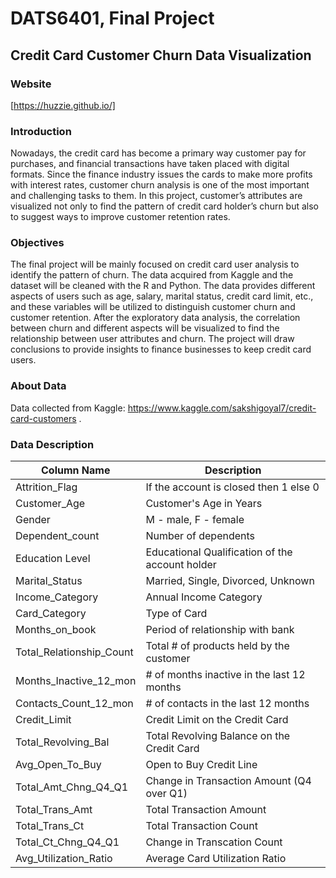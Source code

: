 # DATS6401, Final Project

## Credit Card Customer Churn Data Visualization

### Website
[https://huzzie.github.io/]

### Introduction
Nowadays, the credit card has become a primary way customer pay for purchases, and financial transactions have taken placed with digital formats. Since the finance industry issues the cards to make more profits with interest rates, customer churn analysis is one of the most important and challenging tasks to them. In this project, customer’s attributes are visualized not only to find the pattern of credit card holder’s churn but also to suggest ways to improve customer retention rates.

### Objectives
The final project will be mainly focused on credit card user analysis to identify the pattern of churn. The data acquired from Kaggle and the dataset will be cleaned with the R and Python. The data provides different aspects of users such as age, salary, marital status, credit card limit, etc., and these variables will be utilized to distinguish customer churn and customer retention. After the exploratory data analysis, the correlation between churn and different aspects will be visualized to find the relationship between user attributes and churn. The project will draw conclusions to provide insights to finance businesses to keep credit card users.

### About Data

Data collected from Kaggle: https://www.kaggle.com/sakshigoyal7/credit-card-customers .


### Data Description

Column Name | Description
--- | --- 
Attrition_Flag | If the account is closed then 1 else 0
Customer_Age | Customer's Age in Years
Gender | M - male, F - female
Dependent_count | Number of dependents
Education Level | Educational Qualification of the account holder
Marital_Status | Married, Single, Divorced, Unknown
Income_Category | Annual Income Category
Card_Category |Type of Card
Months_on_book | Period of relationship with bank
Total_Relationship_Count | Total # of products held by the customer
Months_Inactive_12_mon | # of months inactive in the last 12 months
Contacts_Count_12_mon | # of contacts in the last 12 months
Credit_Limit | Credit Limit on the Credit Card
Total_Revolving_Bal | Total Revolving Balance on the Credit Card
Avg_Open_To_Buy | Open to Buy Credit Line
Total_Amt_Chng_Q4_Q1 | Change in Transaction Amount (Q4 over Q1) 
Total_Trans_Amt | Total Transaction Amount 
Total_Trans_Ct | Total Transaction Count 
Total_Ct_Chng_Q4_Q1 | Change in Transcation Count 
Avg_Utilization_Ratio | Average Card Utilization Ratio
 

